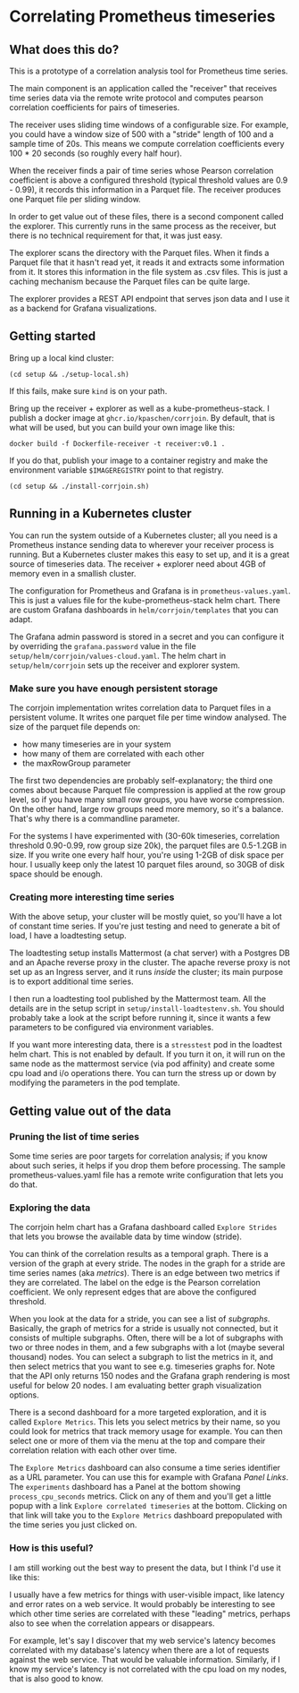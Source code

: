 # Correlating Prometheus timeseries

## What does this do?

This is a prototype of a correlation analysis tool for Prometheus time series.

The main component is an application called the "receiver" that receives time series
data via the remote write protocol and computes pearson correlation coefficients for pairs
of timeseries.

The receiver uses sliding time windows of a configurable size. For example, you could have
a window size of 500 with a "stride" length of 100 and a sample time of 20s. This means we 
compute correlation coefficients every 100 * 20 seconds (so roughly every half hour).

When the receiver finds a pair of time series whose Pearson correlation coefficient is above
a configured threshold (typical threshold values are 0.9 - 0.99), it records this information
in a Parquet file. The receiver produces one Parquet file per sliding window.

In order to get value out of these files, there is a second component called the explorer.
This currently runs in the same process as the receiver, but there is no technical requirement
for that, it was just easy.

The explorer scans the directory with the Parquet files. When it finds a Parquet file that it
hasn't read yet, it reads it and extracts some information from it. It stores this information
in the file system as .csv files. This is just a caching mechanism because the Parquet files
can be quite large.

The explorer provides a REST API endpoint that serves json data and I use it as a backend
for Grafana visualizations. 

## Getting started

Bring up a local kind cluster:

`(cd setup && ./setup-local.sh)`

If this fails, make sure `kind` is on your path.

Bring up the receiver + explorer as well as a kube-prometheus-stack.
I publish a docker image at `ghcr.io/kpaschen/corrjoin`. By default, that is 
what will be used, but you can build your own image like this:

`docker build -f Dockerfile-receiver -t receiver:v0.1 .`

If you do that, publish your image to a container registry and make the environment variable
`$IMAGEREGISTRY` point to that registry.

`(cd setup && ./install-corrjoin.sh)`

## Running in a Kubernetes cluster

You can run the system outside of a Kubernetes cluster; all you need is a Prometheus instance sending data
to wherever your receiver process is running. But a Kubernetes cluster makes this easy to set up, and it is
a great source of timeseries data.
The receiver + explorer need about 4GB of memory even in a smallish cluster.

The configuration for Prometheus and Grafana is in `prometheus-values.yaml`. This is just a values file for
the kube-prometheus-stack helm chart.
There are custom Grafana dashboards in `helm/corrjoin/templates` that you can adapt.

The Grafana admin password is stored in a secret and you can configure it by overriding the `grafana.password` value in the file `setup/helm/corrjoin/values-cloud.yaml`.
The helm chart in `setup/helm/corrjoin` sets up the receiver and explorer system.

### Make sure you have enough persistent storage

The corrjoin implementation writes correlation data to Parquet files in a persistent volume. It writes one parquet
file per time window analysed. The size of the parquet file depends on:

- how many timeseries are in your system
- how many of them are correlated with each other
- the maxRowGroup parameter

The first two dependencies are probably self-explanatory; the third one comes about because Parquet file compression
is applied at the row group level, so if you have many small row groups, you have worse compression. On the other
hand, large row groups need more memory, so it's a balance. That's why there is a commandline parameter.

For the systems I have experimented with (30-60k timeseries, correlation threshold 0.90-0.99, row group size 20k),
the parquet files are 0.5-1.2GB in size. If you write one every half hour, you're using 1-2GB of disk space per hour. I usually keep only the latest 10 parquet files around, so 30GB of disk space should be enough.

### Creating more interesting time series

With the above setup, your cluster will be mostly quiet, so you'll have a lot of constant time series.
If you're just testing and need to generate a bit of load, I have a loadtesting setup.

The loadtesting setup installs Mattermost (a chat server) with a Postgres DB and an Apache reverse proxy in the cluster.
The apache reverse proxy is not set up as an Ingress server, and it runs _inside_ the cluster; its main purpose is to
export additional time series.

I then run a loadtesting tool published by the Mattermost team.
All the details are in the setup script in `setup/install-loadtestenv.sh`.
You should probably take a look at the script before running it, since it wants a few parameters to be configured
via environment variables.

If you want more interesting data, there is a `stresstest` pod in the loadtest helm chart. This is not enabled by default.
If you turn it on, it will run on the same node as the mattermost service (via pod affinity) and create some cpu load and
i/o operations there. You can turn the stress up or down by modifying the parameters in the pod template.

## Getting value out of the data

### Pruning the list of time series

Some time series are poor targets for correlation analysis; if you know about such series, it helps if you
drop them before processing.
The sample prometheus-values.yaml file has a remote write configuration that lets you do that.

### Exploring the data

The corrjoin helm chart has a Grafana dashboard called `Explore Strides` that lets you browse the available
data by time window (stride). 

You can think of the correlation results as a temporal graph. There is a version of the graph at every stride.
The nodes in the graph for a stride are time series names (aka _metrics_). 
There is an edge between two metrics if they are correlated. The label on the edge is the Pearson correlation
coefficient. We only represent edges that are above the configured threshold.

When you look at the data for a stride, you can see a list of _subgraphs_. Basically, the graph of metrics for a
stride is usually not connected, but it consists of multiple subgraphs. Often,
there will be a lot of subgraphs with two or three nodes in them, and a few subgraphs with a lot (maybe several thousand) nodes.
You can select a subgraph to list the metrics in it, and then select metrics that you want to see e.g. timeseries
graphs for. Note that the API only returns 150 nodes and the Grafana graph rendering is most useful for below 20 nodes.
I am evaluating better graph visualization options.

There is a second dashboard for a more targeted exploration, and it is called `Explore Metrics`. This lets you select
metrics by their name, so you could look for metrics that track memory usage for example. You can then select one or more
of them via the menu at the top and compare their correlation relation with each other over time.

The `Explore Metrics` dashboard can also consume a time series identifier as a URL parameter. You can use this for example
with Grafana _Panel Links_. The `experiments` dashboard has a Panel at the bottom showing `process_cpu_seconds` metrics. Click on
any of them and you'll get a little popup with a link `Explore correlated timeseries` at the bottom. Clicking on that link
will take you to the `Explore Metrics` dashboard prepopulated with the time series you just clicked on.


### How is this useful?

I am still working out the best way to present the data, but I think I'd use it like this:

I usually have a few metrics for things with user-visible impact, like latency and error rates on a web service.
It would probably be interesting to see which other time series are correlated with these "leading" metrics, perhaps
also to see when the correlation appears or disappears.

For example, let's say I discover that my web service's latency becomes correlated with my database's latency
when there are a lot of requests against the web service. That would be valuable information. Similarly, if I know
my service's latency is not correlated with the cpu load on my nodes, that is also good to know.



